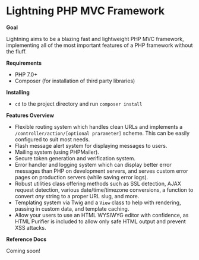 # Lightning PHP MVC Framework

**Goal**

Lightning aims to be a blazing fast and lightweight PHP MVC framework, implementing all of the most important features of a PHP framework without the fluff.

**Requirements**

* PHP 7.0+
* Composer (for installation of third party libraries)

**Installing**

* `cd` to the project directory and run `composer install`

**Features Overview**

* Flexible routing system which handles clean URLs and implements a `/controller/action/[optional prarameter]` scheme. This can be easily configured to suit most needs.
* Flash message alert system for displaying messages to users.
* Mailing system (using PHPMailer).
* Secure token generation and verification system.
* Error handler and logging system which can display better error messages than PHP on development servers, and serves custom error pages on production servers (while saving error logs).
* Robust utilities class offering methods such as SSL detection, AJAX request detection, various date/time/timezone conversions, a function to convert *any* string to a proper URL slug, and more.
* Templating system via Twig and a `View` class to help with rendering, passing in custom data, and template caching.
* Allow your users to use an HTML WYSIWYG editor with confidence, as HTML Purifier is included to allow only safe HTML output and prevent XSS attacks.

**Reference Docs**

Coming soon!